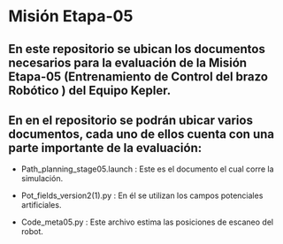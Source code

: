 # Misión Etapa-05

## En este repositorio se ubican los documentos necesarios para la evaluación de la Misión Etapa-05 (Entrenamiento de Control del brazo Robótico ) del Equipo Kepler.

## En en el repositorio se podrán ubicar varios documentos, cada uno de ellos cuenta con una parte importante de la evaluación:

- Path_planning_stage05.launch : Este es el documento el cual corre la simulación.

- Pot_fields_version2(1).py : En él se utilizan los campos potenciales artificiales.

- Code_meta05.py : Este archivo estima las posiciones de escaneo del robot.
